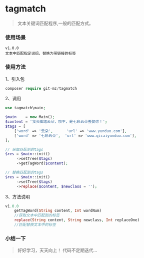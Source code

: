 # tagmatch
>文本关键词匹配程序,一般的匹配方式。

### 使用场景
```
v1.0.0
文本中匹配指定词组，替换为带链接的标签

```

### 使用方法

1、引入包

```php
composer require git-mz/tagmatch
```
2、调用
```php
use tagmatch\main;

$main    = new Main();
$content = '我会脚踏云朵，哦不，是七彩云朵去娶你！';
$tags = [
    ['word' => '云朵',      'url' => 'www.yunduo.com'],
    ['word' => '七彩云朵',  'url' => 'www.qicaiyunduo.com'],
];

// 获取匹配到的tags
$res = $main::init()
     ->setTree($tags)
     ->getTagWord($content);

// 替换匹配到的tags
$res = $main::init()
     ->setTree($tags)
     ->replace($content, $newclass = '');

```
3、方法说明
```php
v1.0.0
    getTagWord(String content, Int wordNum)
    //获取文本中匹配到的标签
    replace(String content, String newclass, Int replaceOne)
    //匹配替换文本中的标签
```

### 小结一下
> 好好学习，天天向上！
> 代码不定期迭代...

